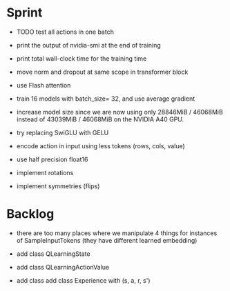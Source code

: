 # Sprint

- TODO test all actions in one batch
- print the output of nvidia-smi at the end of training
- print total wall-clock time for the training time
- move norm and dropout at same scope in transformer block
- use Flash attention
- train 16 models with batch_size= 32, and use average gradient
- increase model size since we are now using only 28846MiB / 46068MiB instead of 43039MiB /  46068MiB on the NVIDIA A40 GPU.
- try replacing SwiGLU with GELU
- encode action in input using less tokens (rows, cols, value)

- use half precision float16
- implement rotations
- implement symmetries (flips)

# Backlog

- there are too many places where we manipulate 4 things for instances of SampleInputTokens (they have different learned embedding)
- add class QLearningState
- add class QLearningActionValue

- add class add class Experience with (s, a, r, s')
